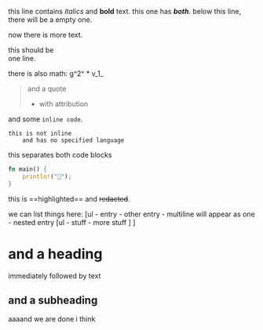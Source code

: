 this line contains *italics* and **bold** text.
this one has ***both***.
below this line, there will be a empty one.

now there is more text.

this should be \
one line.

there is also math: g^2^ \* v_1_

> and a quote
> - with attribution

and some `inline code`.
```
this is not inline
    and has no specified language
```
this separates both code blocks
```rust
fn main() {
    println!("🦀");
}
```

this is ==highlighted== and ~~redacted~~.

we can list things here:
[ul
    - entry
    - other entry
    - multiline
      will appear as one
    - nested entry
    [ul
        - stuff
        - more stuff
    ]
]
# and a heading
immediately followed by text
## and a subheading
aaaand we are done i think

